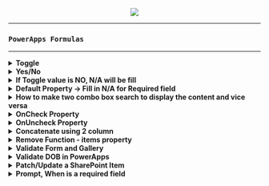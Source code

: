 <p align="center">
<img src="https://user-images.githubusercontent.com/19554935/66256981-bc639e80-e761-11e9-8f6c-03e461718035.png"/>
  </p>
  
  
***
### `PowerApps Formulas`
***

<details> 
  <summary><b>Toggle</b></summary>
 <br>
  
```JavaScript
If(Toggle1.Value=true, true, false)
```
</details>


<details>
  <summary><b>Yes/No</b></summary>
  <br>
  
```JavaScript
If(DataCardValue*.Value=true, true, false)
```
</details>


<details>
  <summary><b>If Toggle value is NO, N/A will be fill</b></summary>
  <br>
  
```JavaScript
If(!(DataCardValue20),"N/A",Parent.Default)
```
</details>

<details>
  <summary><b>Default Property → Fill in N/A for Required field</summary>
    <br>
    
```JavaScript
If(!(DataCardValue37),"N/A",Parent.Default)
```
</details>

<details>
  <summary>How to make two combo box search to display the content and vice versa</summary>
  <br>
  
```JavaScript
If(!IsBlank(cbAddress.Selected.Text), 
Filter(dataSource, addressColumn = cbAddress.Selected.Text), 
!IsBlank(cbJobNumber.Selected.Text), 
Filter(dataSource, jobNumberColumn = cbJobNumber.Selected.Text),
Notify("Either JobNumber or Address is required", Error))
```
</details>

<details>
  <summary>OnCheck Property</summary>
  <br>
  
```JavaScript
ClearCollect(
    	SelectedEquipment,
    		If(CheckboxYes.Value,"Yes"),
    		If(CheckboxNo.Value,"No"),
    		If(CheckboxMaybe.Value,"Maybe")
    );
    ClearCollect(
    	SelectedEquipment,Filter(
    		SelectedEquipment,
    		!IsBlank(Value)
    	)
    )
```
</details>

<details>
  <summary>OnUncheck Property</summary>
  <br>
  
```JavaScript
ClearCollect(
    	SelectedEquipment,
    		If(CheckboxYes.Value,"Yes"),
    		If(CheckboxNo.Value,"No"),
    		If(CheckboxMaybe.Value,"Maybe")
    );
    ClearCollect(
    	SelectedEquipment,Filter(
    		SelectedEquipment,
    		!IsBlank(Value)
    	)
    )
```
</details>

<details>
  <summary>Concatenate using 2 column</summary>
  <br>
  
```JavaScript
Distinct(
    Filter(
        'SharePointListData',
        SubCategory = SubCategoryDrp.Selected.Result
    ),
    Concatenate(
        Item,
        ", ",
        ProductName
    )
)
```
</details>

<details>
  <summary>Remove Function - items property</summary>
  <br>
  
```JavaScript
Remove(myCollection, GalleryName.Selected)
or
Remove(myCollection, ThisItem)
```
</details>
<details>
  <summary>Validate Form and Gallery</summary>
  <br>
  
```JavaScript
If(
    !Form2.Valid,
    SubmitForm(Form2),
    ForAll(
        Gallery1.AllItems,
        Patch(
            'Pitney Bowes Order',
            Defaults('Pitney Bowes Order'),
            Form2.Updates,
            {Category: TextInput1.Text},
            {SubCategory: TextInput1_1.Text},
            {ProductName: TextInput1_2.Text},
            {Quantity: TextInput3.Text}
        )
    )
)
```
</details>

<details>
  <summary>Validate DOB in PowerApps</summary>
  <br>
  
![image](https://user-images.githubusercontent.com/19554935/83313399-0b27e200-a1e4-11ea-9098-03c6a1dbc0f8.png)
![image](https://user-images.githubusercontent.com/19554935/83313439-2bf03780-a1e4-11ea-9fad-cb3afdf87cf2.png)

  ```Javascript
  If(
   !IsMatch(Text(DataCardValue17.SelectedDate), "\d{1,2}/\d{1,2}/\d{4}") || Value(First(Split(Text(DataCardValue17.SelectedDate), "/")).Result)>12 || Value(Last(FirstN(Split(Text(DataCardValue17.SelectedDate), "/"))).Result)>31, 
   Notify("The date value you typed within the Date Picker control is in wrong format. The correct format is mm/dd/yyyy.", NotificationType.Error), 
   Notify("Right Date format",NotificationType.Success, 2000)
)
```
</details>
<details>
  <summary>Patch/Update a SharePoint Item </summary>
  <br>

  ```Javascript
Patch(SharePointList,LookUp(SharePointList, ID = Gallery1.Selected.ID))
```
</details>
<details>
  <summary>Prompt, When is a required field </summary>
  <br>

  ```Javascript
If(Not(IsBlank(Parent.Error)),"Please fill in a destination")
```
</details>

